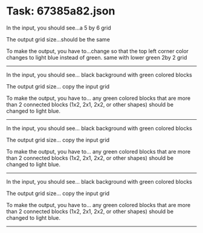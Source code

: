 # Task: 67385a82.json

In the input, you should see...a 5 by 6 grid

The output grid size...should be the same

To make the output, you have to...change so that the top left corner color changes to light blue instead of green. same with lower green 2by 2 grid

---

In the input, you should see... black background with green colored blocks

The output grid size... copy the input grid

To make the output, you have to... any green colored blocks that are more than 2 connected blocks (1x2, 2x1, 2x2, or other shapes) should be changed to light blue.

---

In the input, you should see... black background with green colored blocks

The output grid size... copy the input grid

To make the output, you have to... any green colored blocks that are more than 2 connected blocks (1x2, 2x1, 2x2, or other shapes) should be changed to light blue.

---

In the input, you should see... black background with green colored blocks

The output grid size... copy the input grid

To make the output, you have to... any green colored blocks that are more than 2 connected blocks (1x2, 2x1, 2x2, or other shapes) should be changed to light blue.

---

